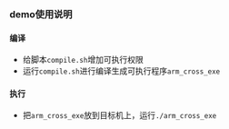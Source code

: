 ### demo使用说明

#### 编译
- 给脚本`compile.sh`增加可执行权限
- 运行`compile.sh`进行编译生成可执行程序`arm_cross_exe`

#### 执行  
- 把`arm_cross_exe`放到目标机上，运行`./arm_cross_exe`
